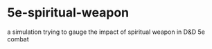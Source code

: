 # 5e-spiritual-weapon
a simulation trying to gauge the impact of spiritual weapon in D&amp;D 5e combat
